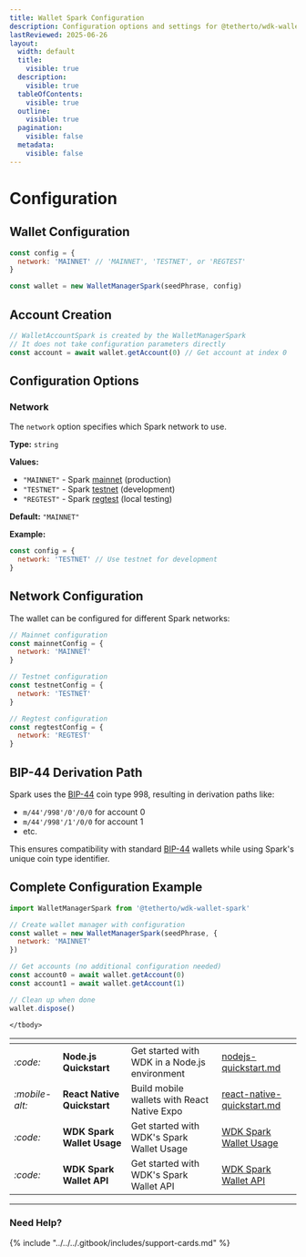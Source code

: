 ```yaml
---
title: Wallet Spark Configuration
description: Configuration options and settings for @tetherto/wdk-wallet-spark
lastReviewed: 2025-06-26
layout:
  width: default
  title:
    visible: true
  description:
    visible: true
  tableOfContents:
    visible: true
  outline:
    visible: true
  pagination:
    visible: false
  metadata:
    visible: false
---
```


# Configuration

## Wallet Configuration

```javascript
const config = {
  network: 'MAINNET' // 'MAINNET', 'TESTNET', or 'REGTEST'
}

const wallet = new WalletManagerSpark(seedPhrase, config)
```

## Account Creation

```javascript
// WalletAccountSpark is created by the WalletManagerSpark
// It does not take configuration parameters directly
const account = await wallet.getAccount(0) // Get account at index 0
```

## Configuration Options

### Network

The `network` option specifies which Spark network to use.

**Type:** `string`

**Values:**
- `"MAINNET"` - Spark [mainnet](../../../resources/concepts.md#mainnet) (production)
- `"TESTNET"` - Spark [testnet](../../../resources/concepts.md#testnet) (development)
- `"REGTEST"` - Spark [regtest](../../../resources/concepts.md#regtest) (local testing)

**Default:** `"MAINNET"`

**Example:**
```javascript
const config = {
  network: 'TESTNET' // Use testnet for development
}
```

## Network Configuration

The wallet can be configured for different Spark networks:

```javascript
// Mainnet configuration
const mainnetConfig = {
  network: 'MAINNET'
}

// Testnet configuration  
const testnetConfig = {
  network: 'TESTNET'
}

// Regtest configuration
const regtestConfig = {
  network: 'REGTEST'
}
```

## BIP-44 Derivation Path

Spark uses the [BIP-44](../../../resources/concepts.md#bip-44-multi-account-hierarchy) coin type 998, resulting in derivation paths like:
- `m/44'/998'/0'/0/0` for account 0
- `m/44'/998'/1'/0/0` for account 1
- etc.

This ensures compatibility with standard [BIP-44](../../../resources/concepts.md#bip-44-multi-account-hierarchy) wallets while using Spark's unique coin type identifier.

## Complete Configuration Example

```javascript
import WalletManagerSpark from '@tetherto/wdk-wallet-spark'

// Create wallet manager with configuration
const wallet = new WalletManagerSpark(seedPhrase, {
  network: 'MAINNET'
})

// Get accounts (no additional configuration needed)
const account0 = await wallet.getAccount(0)
const account1 = await wallet.getAccount(1)

// Clean up when done
wallet.dispose()
```



<table data-card-size="large" data-view="cards">
	<thead>
		<tr>
			<th></th>
			<th></th>
			<th></th>
			<th data-hidden data-card-target data-type="content-ref"></th>
		</tr>
	</thead>
	<tbody>
		<tr>
			<td>
				<i class="fa-code">:code:</i>
			</td>
			<td>
				<strong>Node.js Quickstart</strong>
			</td>
			<td>Get started with WDK in a Node.js environment</td>
			<td>
				<a href="../../../start-building/nodejs-bare-quickstart.md">nodejs-quickstart.md</a>
			</td>
		</tr>
    <tr>
			<td>
				<i class="fa-mobile-alt">:mobile-alt:</i>
			</td>
			<td>
				<strong>React Native Quickstart</strong>
			</td>
			<td>Build mobile wallets with React Native Expo</td>
			<td>
				<a href="../../../start-building/react-native-quickstart.md">react-native-quickstart.md</a>
			</td>
		</tr>
    <tr>
			<td>
				<i class="fa-code">:code:</i>
			</td>
			<td>
				<strong>WDK Spark Wallet Usage</strong>
			</td>
			<td>Get started with WDK's Spark Wallet Usage</td>
			<td>
				<a href="./configuration.md">WDK Spark Wallet Usage</a>
			</td>
		</tr>
        <tr>
			<td>
				<i class="fa-code">:code:</i>
			</td>
			<td>
				<strong>WDK Spark Wallet API</strong>
			</td>
			<td>Get started with WDK's Spark Wallet API</td>
			<td>
				<a href="./api-reference.md">WDK Spark Wallet API</a>
			</td>
		</tr>
  
	</tbody>
</table>

***

### Need Help?

{% include "../../../.gitbook/includes/support-cards.md" %}



